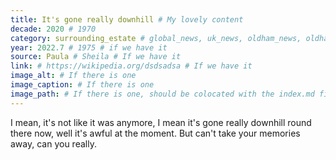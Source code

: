 ```yaml
---
title: It's gone really downhill # My lovely content
decade: 2020 # 1970
category: surrounding_estate # global_news, uk_news, oldham_news, oldham_history, towers, surrounding_estate # Always exactly one category
year: 2022.7 # 1975 # if we have it
source: Paula # Sheila # If we have it
link: # https://wikipedia.org/dsdsadsa # If we have it
image_alt: # If there is one
image_caption: # If there is one
image_path: # If there is one, should be colocated with the index.md file in the folder
---
```


I mean, it's not like it was anymore, I mean it's gone really downhill round there now, well it's awful at the moment. But can't take your memories away, can you really.
